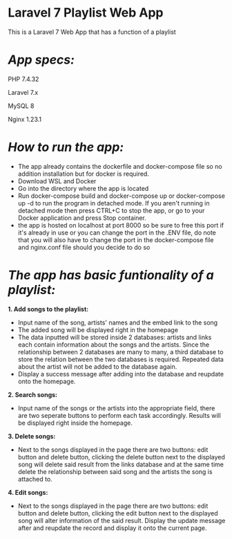 # Laravel 7 Playlist Web App

This is a Laravel 7 Web App that has a function of a playlist

# _**App specs:**_
PHP 7.4.32

Laravel 7.x

MySQL 8

Nginx 1.23.1




# _**How to run the app:**_
- The app already contains the dockerfile and docker-compose file so no addition installation but for docker is required.
- Download WSL and Docker
- Go into the directory where the app is located
- Run docker-compose build and docker-compose up or docker-compose up -d to run the program in detached mode. If you aren't running in detached mode then press CTRL+C to stop the app, or go to your Docker application and press Stop container.
- the app is hosted on localhost at port 8000 so be sure to free this port if it's already in use or you can change the port in the .ENV file, do note that you will also have to change the port in the docker-compose file and nginx.conf file should you decide to do so




# _**The app has basic funtionality of a playlist:**_
**1. Add songs to the playlist:**
- Input name of the song, artists' names and the embed link to the song
- The added song will be displayed right in the homepage
- The data inputted will be stored inside 2 databases: artists and links each contain information about the songs and the artists. Since the relationship between 2 databases are many to many, a third database to store the relation between the two databases is required. Repeated data about the artist will not be added to the database again.
- Display a success message after adding into the database and reupdate onto the homepage.

**2. Search songs:**
- Input name of the songs or the artists into the appropriate field, there are two seperate buttons to perform each task accordingly. Results will be displayed right inside the homepage.

**3. Delete songs:**
- Next to the songs displayed in the page there are two buttons: edit button and delete button, clicking the delete button next to the displayed song will delete said result from the links database and at the same time delete the relationship between said song and the artists the song is attached to.

**4. Edit songs:**
- Next to the songs displayed in the page there are two buttons: edit button and delete button, clicking the edit button next to the displayed song will alter information of the said result. Display the update message after and reupdate the record and display it onto the current page.

